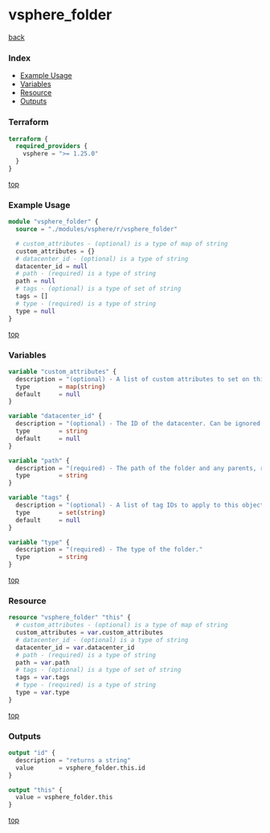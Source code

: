 # vsphere_folder

[back](../vsphere.md)

### Index

- [Example Usage](#example-usage)
- [Variables](#variables)
- [Resource](#resource)
- [Outputs](#outputs)

### Terraform

```terraform
terraform {
  required_providers {
    vsphere = ">= 1.25.0"
  }
}
```

[top](#index)

### Example Usage

```terraform
module "vsphere_folder" {
  source = "./modules/vsphere/r/vsphere_folder"

  # custom_attributes - (optional) is a type of map of string
  custom_attributes = {}
  # datacenter_id - (optional) is a type of string
  datacenter_id = null
  # path - (required) is a type of string
  path = null
  # tags - (optional) is a type of set of string
  tags = []
  # type - (required) is a type of string
  type = null
}
```

[top](#index)

### Variables

```terraform
variable "custom_attributes" {
  description = "(optional) - A list of custom attributes to set on this resource."
  type        = map(string)
  default     = null
}

variable "datacenter_id" {
  description = "(optional) - The ID of the datacenter. Can be ignored if creating a datacenter folder, otherwise required."
  type        = string
  default     = null
}

variable "path" {
  description = "(required) - The path of the folder and any parents, relative to the datacenter and folder type being defined."
  type        = string
}

variable "tags" {
  description = "(optional) - A list of tag IDs to apply to this object."
  type        = set(string)
  default     = null
}

variable "type" {
  description = "(required) - The type of the folder."
  type        = string
}
```

[top](#index)

### Resource

```terraform
resource "vsphere_folder" "this" {
  # custom_attributes - (optional) is a type of map of string
  custom_attributes = var.custom_attributes
  # datacenter_id - (optional) is a type of string
  datacenter_id = var.datacenter_id
  # path - (required) is a type of string
  path = var.path
  # tags - (optional) is a type of set of string
  tags = var.tags
  # type - (required) is a type of string
  type = var.type
}
```

[top](#index)

### Outputs

```terraform
output "id" {
  description = "returns a string"
  value       = vsphere_folder.this.id
}

output "this" {
  value = vsphere_folder.this
}
```

[top](#index)